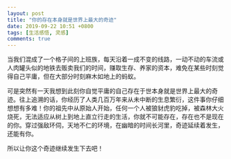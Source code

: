 ```yaml
---
layout: post
title: "你的存在本身就是世界上最大的奇迹"
date: 2019-09-22 10:51 +0800
tags: [生活感悟, 灵感]
comments: true
---
```


当我们混成了一个格子间的上班族，每天沿着一成不变的线路，一动不动的车流或人肉罐头似的地铁去贩卖我们的时间，赚取生存、养家的资本，难免在某些时刻觉得自己平庸，但在大部分时刻麻木如地上的蚂蚁。

可是突然有一天我想到此刻你自觉平庸的自己存在于世本身就是世界上最大的奇迹。往上追溯的话，你经历了人类几百万年来从未中断的生息繁衍，这件事你仔细想想有多难！你的祖先中从原始人开始，任何一个人被狼豺虎豹吃掉，被森林大火烧死，无法适应从树上到地上直立行走的生活，你就不可能存在，存在也不是现在的你。穿过强敌环伺，天地不仁的环境，在幽暗的时间长河里，奇迹延续着发生，还能有你。

所以让你这个奇迹继续发生下去吧！

